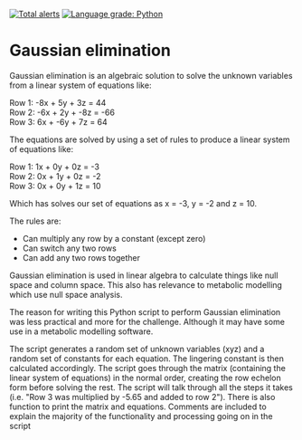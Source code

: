 [![Total alerts](https://img.shields.io/lgtm/alerts/g/CaileanCarter/Gaussian-elimination.svg?logo=lgtm&logoWidth=18)](https://lgtm.com/projects/g/CaileanCarter/Gaussian-elimination/alerts/)
[![Language grade: Python](https://img.shields.io/lgtm/grade/python/g/CaileanCarter/Gaussian-elimination.svg?logo=lgtm&logoWidth=18)](https://lgtm.com/projects/g/CaileanCarter/Gaussian-elimination/context:python)

# Gaussian elimination

Gaussian elimination is an algebraic solution to solve the unknown variables from a linear system of equations like:

Row 1: -8x + 5y + 3z = 44 <br>
Row 2: -6x + 2y + -8z = -66 <br> 
Row 3: 6x + -6y + 7z = 64 <br>

The equations are solved by using a set of rules to produce a linear system of equations like:

Row 1: 1x + 0y + 0z = -3 <br>
Row 2: 0x + 1y + 0z = -2 <br>
Row 3: 0x + 0y + 1z = 10 <br>

Which has solves our set of equations as x = -3, y = -2 and z = 10. 

The rules are:

- Can multiply any row by a constant (except zero)
- Can switch any two rows
- Can add any two rows together

Gaussian elimination is used in linear algebra to calculate things like null space and column space. This also has relevance to metabolic modelling which use null space analysis.

The reason for writing this Python script to perform Gaussian elimination was less practical and more for the challenge. Although it may have some use in a metabolic modelling software.

The script generates a random set of unknown variables (xyz) and a random set of constants for each equation. The lingering constant is then calculated accordingly. The script goes through the matrix (containing the linear system of equations) in the normal order, creating the row echelon form before solving the rest. The script will talk through all the steps it takes (i.e. "Row 3 was multiplied by -5.65 and added to row 2"). There is also function to print the matrix and equations. Comments are included to explain the majority of the functionality and processing going on in the script
